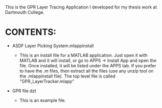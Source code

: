 
This is the GPR Layer Tracing Application I developed for my thesis work at Dartmouth College.

# CONTENTS:
* ASDF Layer Picking System.mlappinstall 
  * This is an install file for a MATLAB application. Just open it with MATLAB and it will install, or go to APPS -> Install App and open the file. Once installed, it will be listed under the APPS tab. If you prefer to have the .m files, then extract all the files (use any unzip tool on the .mlappinstall file). The top level file is called "GPR_LayerTracker.mlapp"

* GPR file.dzt
  * This is an example file.


